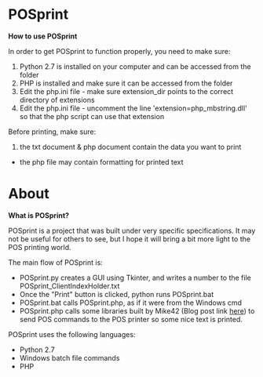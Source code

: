 # POSprint

**How to use POSprint**

In order to get POSprint to function properly, you need to make sure:

1) Python 2.7 is installed on your computer and can be accessed from the folder
2) PHP is installed and make sure it can be accessed from the folder
3) Edit the php.ini file - make sure extension_dir points to the correct directory of extensions
4) Edit the php.ini file - uncomment the line 'extension=php_mbstring.dll' so that the php script can use that extension
  
Before printing, make sure:
1) the txt document & php document contain the data you want to print
  * the php file may contain formatting for printed text

# About

**What is POSprint?**

POSprint is a project that was built under very specific specifications. It may not be useful for others to see, but I hope it will bring a bit more light to the POS printing world.

The main flow of POSprint is:
- POSprint.py creates a GUI using Tkinter, and writes a number to the file POSprint_ClientIndexHolder.txt
- Once the "Print" button is clicked, python runs POSprint.bat
- POSprint.bat calls POSprint.php, as if it were from the Windows cmd
- POSprint.php calls some libraries built by Mike42 (Blog post link [here](https://mike42.me/blog/2015-04-getting-a-usb-receipt-printer-working-on-windows)) to send POS commands to the POS printer so some nice text is printed.

POSprint uses the following languages:
- Python 2.7
- Windows batch file commands
- PHP
